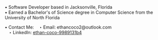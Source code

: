 <!-- ### Hello there 👋, -->
• Software Developer based in Jacksonville, Florida <br>
• Earned a Bachelor's of Science degree in Computer Science from the University of North Florida
<p>
• Contact Me:
&emsp;‣ Email: ethancoco2@outlook.com <br>
&emsp;‣ LinkedIn: <a href="https://www.linkedin.com/in/ethan-coco-9989131b4/">ethan-coco-9989131b4</a>
</p>
